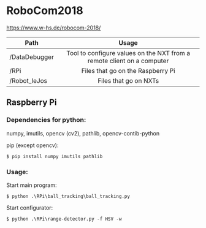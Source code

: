 # RoboCom2018
https://www.w-hs.de/robocom-2018/

| Path          | Usage         | 
| ------------- |:-------------:| 
| /DataDebugger | Tool to configure values on the NXT from a remote client on a computer | 
| /RPi          | Files that go on the Raspberry Pi | 
| /Robot_leJos  | Files that go on NXTs | 

## Raspberry Pi
### Dependencies for python:
 numpy, imutils, opencv (cv2), pathlib, opencv-contib-python

pip (except opencv):

```$ pip install numpy imutils pathlib```

### Usage:
Start main program:

```$ python .\RPi\ball_tracking\ball_tracking.py```

Start configurator:

```$ python .\RPi\range-detector.py -f HSV -w```
